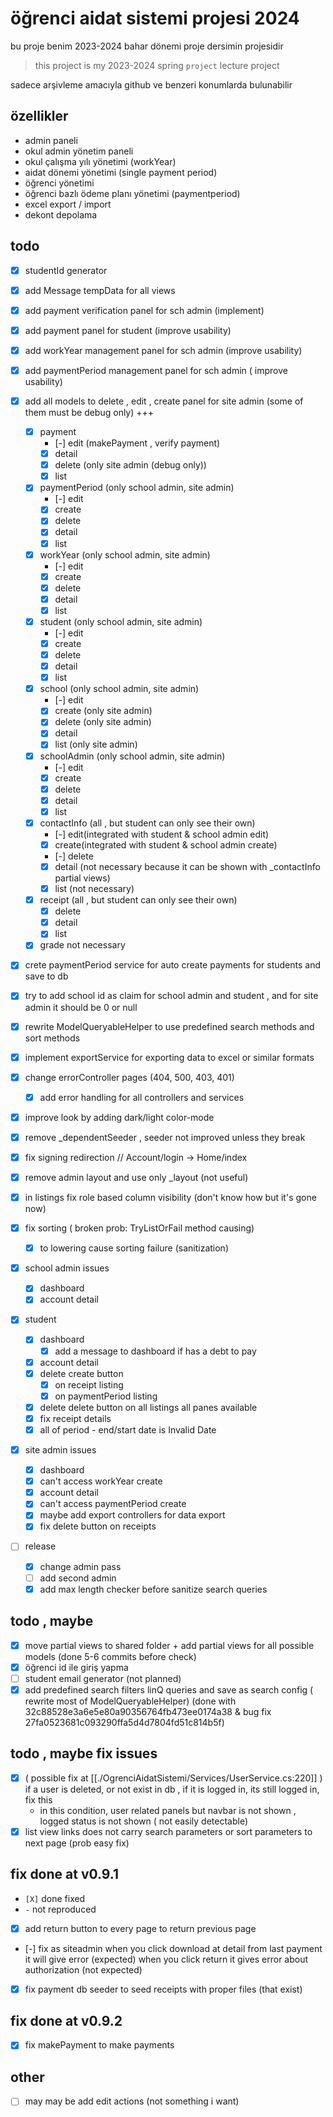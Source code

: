 # öğrenci aidat sistemi projesi 2024

bu proje benim 2023-2024 bahar dönemi proje dersimin projesidir
> this project is my 2023-2024 spring `project` lecture  project

sadece arşivleme amacıyla github ve benzeri konumlarda bulunabilir

## özellikler

- admin paneli
- okul admin yönetim paneli
- okul çalışma yılı yönetimi (workYear)
- aidat dönemi yönetimi (single payment period)
- öğrenci yönetimi
- öğrenci bazlı ödeme planı yönetimi (paymentperiod)
- excel export / import
- dekont depolama

## todo

- [X] studentId generator
- [X] add Message tempData for all views
- [X] add payment verification panel for sch admin (implement)
- [X] add payment panel for student (improve usability)
- [X] add workYear management panel for sch admin (improve usability)
- [X] add paymentPeriod management panel for sch admin ( improve usability)
- [X] add all models to delete , edit , create panel for site admin (some of them must be debug only) +++
    - [X] payment
        - [-] edit (makePayment , verify payment)
        - [X] detail
        - [X] delete (only site admin (debug only))
        - [X] list
    - [X] paymentPeriod (only school admin, site admin)
        - [-] edit
        - [X] create
        - [X] delete
        - [X] detail
        - [X] list
    - [X] workYear  (only school admin, site admin)
        - [-] edit
        - [X] create
        - [X] delete
        - [X] detail
        - [X] list
    - [X] student  (only school admin, site admin)
        - [-] edit
        - [X] create
        - [X] delete
        - [X] detail
        - [X] list
    - [X] school (only school admin, site admin)
        - [-] edit
        - [X] create   (only site admin)
        - [X] delete (only site admin)
        - [X] detail
        - [X] list (only site admin)
    - [X] schoolAdmin (only school admin, site admin)
        - [-] edit
        - [X] create
        - [X] delete
        - [X] detail
        - [X] list
    - [X] contactInfo (all , but student can only see their own)
        - [-] edit(integrated with student & school admin edit)
        - [X] create(integrated with student & school admin create)
        - [-] delete
        - [X] detail (not necessary because it can be shown with _contactInfo partial views)
        - [X] list (not necessary)
    - [X] receipt (all , but student can only see their own)
        - [X] delete
        - [X] detail
        - [X] list
    - [X] grade not necessary

- [X] crete paymentPeriod service for auto create payments for students and save to db
- [X] try to add school id as claim for school admin and student , and for site admin it should be 0 or null
- [X] rewrite ModelQueryableHelper to use predefined search methods and sort methods
- [X] implement exportService for exporting data to excel or similar formats
- [X] change errorController pages (404, 500, 403, 401)
    - [X] add error handling for all controllers and services

- [X] improve look by adding dark/light color-mode

- [X] remove _dependentSeeder , seeder not improved unless they break

- [X] fix signing redirection // Account/login -> Home/index

- [X] remove admin layout and use only _layout (not useful)

- [X] in listings fix role based column visibility (don't know how but it's gone now)

- [x] fix sorting ( broken prob: TryListOrFail method causing)
    - [X] to lowering cause sorting failure (sanitization)

- [X] school admin issues
    - [X] dashboard
    - [X] account detail

- [X] student
    - [X] dashboard
        - [x] add a message to dashboard if has a debt to pay
    - [X] account detail
    - [X] delete create button
        - [X] on receipt listing
        - [X] on paymentPeriod listing
    -  [X] delete delete button on all listings all panes available
    - [X] fix receipt details
    - [X] all of period - end/start date is Invalid Date
- [X] site admin issues
    - [X] dashboard
    - [X] can't access workYear create
    - [X] account detail
    - [X] can't access paymentPeriod create
    - [X] maybe add export controllers for data export
    - [X] fix delete button on receipts

- [ ] release
    - [X] change admin pass
    - [ ] add second admin
    - [X] add max length checker before sanitize search queries

## todo , maybe

- [X] move partial views to shared folder + add partial views for all possible models (done 5-6 commits before check)
- [X] öğrenci id ile giriş yapma
- [ ] student email generator (not planned)
- [X] add predefined search filters linQ queries and save as search config ( rewrite most of ModelQueryableHelper) (done with 32c88528e3a6e5e80a90356764fb473ee0174a38 & bug fix 27fa0523681c093290ffa5d4d7804fd51c814b5f)

## todo , maybe fix issues

- [X] ( possible fix at [[./OgrenciAidatSistemi/Services/UserService.cs:220]] ) if a user is deleted, or not exist in db , if it is logged in, its still logged in, fix this
    - in this condition, user related panels but navbar is not shown , logged status is not shown ( not easily detectable)
- [X] list view links does not carry search parameters or sort parameters to next page (prob easy fix)

## fix done at v0.9.1

- `[X]` done fixed
- `-`  not reproduced

- [X] add return button to every page to return previous page
- [-] fix as siteadmin when you click download at detail from last payment it will give error (expected) when you click return it gives error about authorization (not expected)
- [X] fix payment db seeder to seed receipts with proper files (that exist)

## fix done at v0.9.2

- [x] fix makePayment to make payments

## other

- [ ] may may be add edit actions (not something i want)

<!--
def ad:fmYQiGi4wKESK5YeIO89
def st:oQsgMTEwcDN7Wm7KGma6
def sch:RandomPassword_a53iZtMIjCipZoZgM5S
-->
